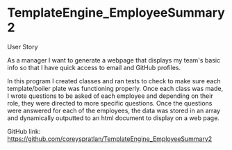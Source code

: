 # TemplateEngine_EmployeeSummary2

User Story

As a manager
I want to generate a webpage that displays my team's basic info
so that I have quick access to email and GitHub profiles.

In this program I created classes and ran tests to check to make sure each template/boiler plate was functioning properly.  Once each class was made, I wrote questions to be asked of each employee and depending on their role, they were directed to more specific questions.  Once the questions were answered for each of the employees, the data was stored in an array and dynamically outputted to an html document to display on a web page.

GitHub link: https://github.com/coreyspratlan/TemplateEngine_EmployeeSummary2

